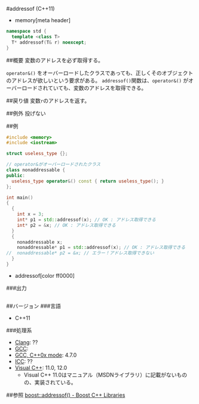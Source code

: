 #addressof (C++11)
* memory[meta header]

```cpp
namespace std {
  template <class T>
  T* addressof(T& r) noexcept;
}
```

##概要
変数のアドレスを必ず取得する。

`operator&()` をオーバーロードしたクラスであっても、正しくそのオブジェクトのアドレスが欲しいという要求がある。
`addressof()`関数は、`operator&()` がオーバーロードされていても、変数のアドレスを取得できる。


##戻り値
変数`r`のアドレスを返す。


##例外
投げない


##例
```cpp
#include <memory>
#include <iostream>

struct useless_type {};

// operator&がオーバーロードされたクラス
class nonaddressable {
public:
  useless_type operator&() const { return useless_type(); }
};

int main()
{
  {
    int x = 3;
    int* p1 = std::addressof(x); // OK : アドレス取得できる
    int* p2 = &x; // OK : アドレス取得できる
  }
  {
    nonaddressable x;
    nonaddressable* p1 = std::addressof(x); // OK : アドレス取得できる
//  nonaddressable* p2 = &x; // エラー！アドレス取得できない
  }
}
```
* addressof[color ff0000]

###出力
```
```

##バージョン
###言語
- C++11

###処理系
- [Clang](/implementation.md#clang): ??
- [GCC](/implementation.md#gcc): 
- [GCC, C++0x mode](/implementation.md#gcc): 4.7.0
- [ICC](/implementation.md#icc): ??
- [Visual C++](/implementation.md#visual_cpp): 11.0, 12.0
	- Visual C++ 11.0はマニュアル（MSDNライブラリ）に記載がないものの、実装されている。

##参照
[boost::addressof() - Boost C++ Libraries](http://www.boost.org/doc/libs/release/libs/utility/utility.htm#addressof)

